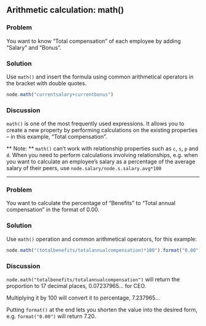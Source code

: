 ## Arithmetic calculation: math()

### Problem
You want to know “Total compensation” of each employee by adding “Salary” and “Bonus”.


### Solution
Use `math()` and insert the formula using common arithmetical operators in the bracket with double quotes.

```javascript
node.math("currentsalary+currentbonus")

```

### Discussion

```math()``` is one of the most frequently used expressions. It allows you to create a new property by performing calculations on the existing properties – in this example, “Total compensation”.

** Note: ** ```math()``` can’t work with relationship properties such as `c`, `s`, `p` and `d`. When you need to perform calculations involving relationships, e.g. when you want to calculate an employee’s salary as a percentage of the average salary of  their peers, use 
`node.salary/node.s.salary.avg*100`

---
### Problem
You want to calculate the percentage of “Benefits” to “Total annual compensation” in the format of 0.00.

### Solution
Use `math()` operation and common arithmetical operators, for this example: 

```javascript
node.math("(totalbenefits/totalannualcompensation)*100").format("0.00")
```

### Discussion
`node.math("totalbenefits/totalannualcompensation")` will return the proportion to 17 decimal places, 0.07237965… for CEO.

Multiplying it by 100 will convert it to percentage, 7.237965… 

Putting `format()` at the end lets you shorten the value into the desired form, e.g. `format("0.00")` will return 7.20.
